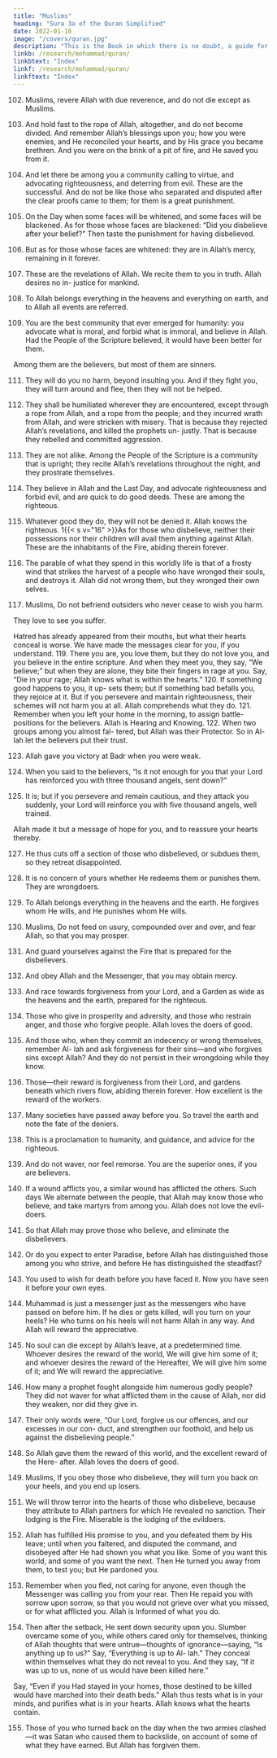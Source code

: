 ```yaml
---
title: "Muslims"
heading: "Sura 3a of the Quran Simplified"
date: 2022-01-16
image: "/covers/quran.jpg"
description: "This is the Book in which there is no doubt, a guide for the righteous."
linkb: /research/mohammad/quran/
linkbtext: "Index"
linkf: /research/mohammad/quran/
linkftext: "Index"
---
```



102. Muslims, revere Allah with due reverence, and do not die except as Muslims.

103. And hold fast to the rope of Allah, altogether, and do not become divided. And remember Allah’s blessings upon you; how you were enemies, and He reconciled your hearts, and by His grace you became brethren. And you were on the brink of a pit of fire, and He
saved you from it. 

104. And let there be among you a community calling to virtue, and advocating righteousness, and deterring from evil. 
These are the successful.
And do not be like those who separated and disputed after the clear proofs came to
them; for them is a great punishment.

106. On the Day when some faces will be whitened, and some faces will be blackened. As
for those whose faces are blackened: “Did you disbelieve after your belief?” Then taste the
punishment for having disbelieved.

107. But as for those whose faces are whitened: they are in Allah’s mercy, remaining in it forever.
108. These are the revelations of Allah. We recite them to you in truth. Allah desires no in-
justice for mankind.

109. To Allah belongs everything in the heavens and everything on earth, and to Allah all
events are referred.

110. You are the best community that ever emerged for humanity: you advocate what is
moral, and forbid what is immoral, and believe in Allah. Had the People of the Scripture
believed, it would have been better for them.

Among them are the believers, but most of them are sinners.

111. They will do you no harm, beyond insulting you. And if they fight you, they will turn
around and flee, then they will not be helped.

112. They shall be humiliated wherever they are encountered, except through a rope from
Allah, and a rope from the people; and they incurred wrath from Allah, and were stricken
with misery. That is because they rejected Allah’s revelations, and killed the prophets un-
justly. That is because they rebelled and committed aggression.

113. They are not alike. Among the People of the Scripture is a community that is upright;
they recite Allah’s revelations throughout the night, and they prostrate themselves.

114. They believe in Allah and the Last Day, and advocate righteousness and forbid evil,
and are quick to do good deeds. These are among the righteous.

115. Whatever good they do, they will not be denied it. Allah knows the righteous.
1{{< s v="16" >}}As for those who disbelieve, neither their possessions nor their children will avail them
anything against Allah. These are the inhabitants of the Fire, abiding therein forever.
117. The parable of what they spend in this worldly life is that of a frosty wind that strikes
the harvest of a people who have wronged
their souls, and destroys it. Allah did not
wrong them, but they wronged their own
selves.

118. Muslims,  Do not befriend outsiders who never cease to wish you harm.

They love to see you suffer. 

Hatred has already appeared from their mouths, but what
their hearts conceal is worse. We have made
the messages clear for you, if you understand.
119. There you are, you love them, but they do
not love you, and you believe in the entire
scripture. And when they meet you, they say,
“We believe;” but when they are alone, they
bite their fingers in rage at you. Say, “Die in
your rage; Allah knows what is within the
hearts.”
120. If something good happens to you, it up-
sets them; but if something bad befalls you,
they rejoice at it. But if you persevere and
maintain righteousness, their schemes will
not harm you at all. Allah comprehends what
they do.
121. Remember when you left your home in the
morning, to assign battle-positions for the
believers. Allah is Hearing and Knowing.
122. When two groups among you almost fal-
tered, but Allah was their Protector. So in Al-
lah let the believers put their trust.

123. Allah gave you victory at Badr when you were weak.

124. When you said to the believers, “Is it not enough for you that your Lord has reinforced
you with three thousand angels, sent down?”

125. It is; but if you persevere and remain cautious, and they attack you suddenly, your
Lord will reinforce you with five thousand angels, well trained.

Allah made it but a message of hope for you, and to reassure your hearts thereby. 

127. He thus cuts off a section of those who disbelieved, or subdues them, so they retreat disappointed.

128. It is no concern of yours whether He redeems them or punishes them. They are wrongdoers.

129. To Allah belongs everything in the heavens and the earth. He forgives whom He wills,
and He punishes whom He wills.

130. Muslims,  Do not feed on usury, compounded over and over, and fear Allah, so that you may prosper.

131. And guard yourselves against the Fire that is prepared for the disbelievers.
132. And obey Allah and the Messenger, that you may obtain mercy.

133. And race towards forgiveness from your Lord, and a Garden as wide as the heavens
and the earth, prepared for the righteous.

134. Those who give in prosperity and adversity, and those who restrain anger, and those
who forgive people. Allah loves the doers of good.

135. And those who, when they commit an indecency or wrong themselves, remember Al-
lah and ask forgiveness for their sins—and who forgives sins except Allah? And they do
not persist in their wrongdoing while they know.

136. Those—their reward is forgiveness from their Lord, and gardens beneath which rivers
flow, abiding therein forever. How excellent is the reward of the workers.

137. Many societies have passed away before you. So travel the earth and note the fate of the deniers.

138. This is a proclamation to humanity, and guidance, and advice for the righteous.

139. And do not waver, nor feel remorse. You are the superior ones, if you are believers.
140. If a wound afflicts you, a similar wound has afflicted the others. Such days We alternate between the people, that Allah may
know those who believe, and take martyrs from among you. Allah does not love the evil-doers.

141. So that Allah may prove those who believe, and eliminate the disbelievers.

142. Or do you expect to enter Paradise, before Allah has distinguished those among you who strive, and before He has distinguished the steadfast?

143. You used to wish for death before you have faced it. Now you have seen it before your own eyes.

144. Muhammad is just a messenger just as the messengers who have passed on before him. If he dies or gets killed, will you turn on your
heels? He who turns on his heels will not harm Allah in any way. And Allah will reward the appreciative.

145. No soul can die except by Allah’s leave, at a predetermined time. Whoever desires the reward of the world, We will give him some of it; and whoever desires the reward of the Hereafter, We will give him some of it; and We will reward the appreciative.

146. How many a prophet fought alongside him numerous godly people? They did not waver for what afflicted them in the cause of Allah, nor did they weaken, nor did they give in. 

147. Their only words were, “Our Lord, forgive us our offences, and our excesses in our con-
duct, and strengthen our foothold, and help us against the disbelieving people.”

148. So Allah gave them the reward of this world, and the excellent reward of the Here-
after. Allah loves the doers of good.

149. Muslims,  If you obey those who disbelieve, they will turn you back on your
heels, and you end up losers.

<!-- 150. Allah is your Master, and He is the Best of
Helpers. -->
151. We will throw terror into the hearts of those who disbelieve, because they attribute
to Allah partners for which He revealed no sanction. Their lodging is the Fire. Miserable
is the lodging of the evildoers.

152. Allah has fulfilled His promise to you, and you defeated them by His leave; until when you faltered, and disputed the command, and disobeyed after He had shown you what you like. Some of you want this world, and some of you want the next. Then He turned you
away from them, to test you; but He pardoned you. 

153. Remember when you fled, not caring for anyone, even though the Messenger was calling you from your rear. Then He repaid you with sorrow upon sorrow, so that you would not grieve over what you missed, or for what afflicted you. Allah is Informed of what you do. 

154. Then after the setback, He sent down security upon you. Slumber overcame some of you, while others cared only for themselves, thinking of Allah thoughts that were untrue—thoughts of ignorance—saying, “Is anything up to us?” Say, “Everything is up to Al-
lah.” They conceal within themselves what they do not reveal to you. And they say, “If it was up to us, none of us would have been killed here.” 

Say, “Even if you Had stayed in your homes, those destined to be killed would have marched into their death beds.” Allah
thus tests what is in your minds, and purifies what is in your hearts. Allah knows what the hearts contain.

155. Those of you who turned back on the day when the two armies clashed—it was Satan
who caused them to backslide, on account of some of what they have earned. But Allah has
forgiven them. 


